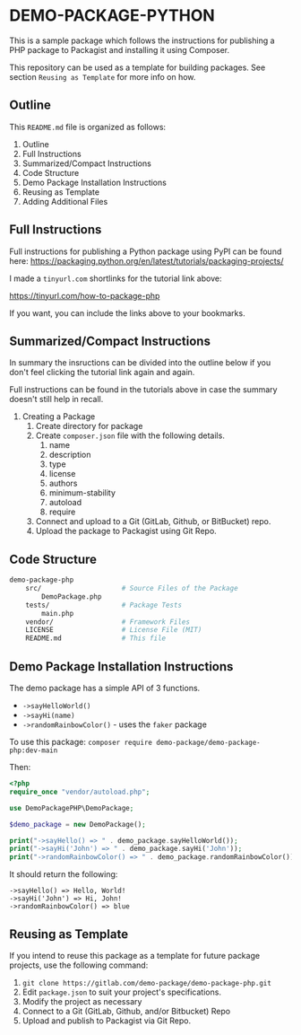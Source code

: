 # DEMO-PACKAGE-PYTHON 
This is a sample package which follows the instructions 
for publishing a PHP package to Packagist and installing it using Composer. 

This repository can be used as a template for building packages. 
See section `Reusing as Template` for more info on how.

## Outline 
This `README.md` file is organized as follows: 

1. Outline 
2. Full Instructions 
3. Summarized/Compact Instructions
4. Code Structure 
5. Demo Package Installation Instructions
6. Reusing as Template
7. Adding Additional Files

## Full Instructions 
Full instructions for publishing a Python package using 
PyPI can be found here: 
https://packaging.python.org/en/latest/tutorials/packaging-projects/

I made a `tinyurl.com` shortlinks for the 
tutorial link above:

https://tinyurl.com/how-to-package-php

If you want, you can include the links above to your
bookmarks.

## Summarized/Compact Instructions 
In summary the insructions can be divided into the outline below
if you don't feel clicking the tutorial link again and again.

Full instructions can be found in the tutorials above in case 
the summary doesn't still help in recall.

1. Creating a Package 
    1. Create directory for package 
    1. Create `composer.json` file with the following details. 
        1. name
        1. description
        1. type
        1. license
        1. authors 
        1. minimum-stability
        1. autoload
        1. require
    1. Connect and upload to a Git (GitLab, Github, or BitBucket) repo.
    1. Upload the package to Packagist using Git Repo.

## Code Structure 

```bash
demo-package-php
    src/                    # Source Files of the Package
        DemoPackage.php 
    tests/                  # Package Tests 
        main.php
    vendor/                 # Framework Files
    LICENSE                 # License File (MIT)
    README.md               # This file 
```

## Demo Package Installation Instructions
The demo package has a simple API of 3 functions. 

* `->sayHelloWorld()`
* `->sayHi(name)`
* `->randomRainbowColor()` - uses the `faker` package 

To use this package: 
`composer require demo-package/demo-package-php:dev-main`

Then: 
```php
<?php
require_once "vendor/autoload.php"; 

use DemoPackagePHP\DemoPackage;

$demo_package = new DemoPackage();

print("->sayHello() => " . demo_package.sayHelloWorld()); 
print("->sayHi('John') => " . demo_package.sayHi('John'));
print("->randomRainbowColor() => " . demo_package.randomRainbowColor());
```
It should return the following: 
```
->sayHello() => Hello, World! 
->sayHi('John') => Hi, John!
->randomRainbowColor() => blue
```

## Reusing as Template
If you intend to reuse this package as a template for future package projects, use the following command: 

1. `git clone https://gitlab.com/demo-package/demo-package-php.git`
1. Edit `package.json` to suit your project's specifications. 
1. Modify the project as necessary
1. Connect to a Git (GitLab, Github, and/or Bitbucket) Repo
1. Upload and publish to Packagist via Git Repo.